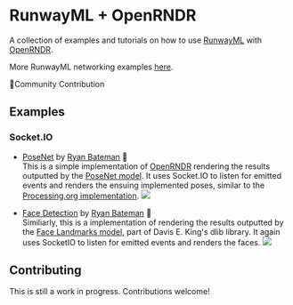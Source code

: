 # RunwayML + OpenRNDR

A collection of examples and tutorials on how to use [RunwayML](https://runwayml.com/) with [OpenRNDR](https://openrndr.org/).

More RunwayML networking examples [here](https://learn.runwayml.com/#/networking/examples).

🎉Community Contribution

## Examples

### Socket.IO

* [PoseNet](https://github.com/runwayml/OpenRNDR/blob/master/src/main/kotlin/posenet.kt) by [Ryan Bateman](http://boat.horse/) 🎉<br>
This is a simple implementation of [OpenRNDR](http://https://openrndr.org) rendering the results outputted by the [PoseNet model](https://github.com/runwayml/processing/blob/master/posenet/posenet.pde). It uses Socket.IO to listen for emitted events and renders the ensuing implemented poses, similar to the [Processing.org implementation](https://github.com/runwayml/processing).
![](images/posenet.png)


* [Face Detection](https://github.com/runwayml/OpenRNDR/blob/master/src/main/kotlin/facedetect.kt) by [Ryan Bateman](http://boat.horse/) 🎉<br>
Similiarly, this is a implementation of rendering the results outputted by the [Face Landmarks model](https://github.com/runwayml/processing/blob/master/posenet/posenet.pde), part of Davis E. King's dlib library. It again uses SocketIO to listen for emitted events and renders the faces. 
![](images/face_landmarks.png)


## Contributing

This is still a work in progress. Contributions welcome!
